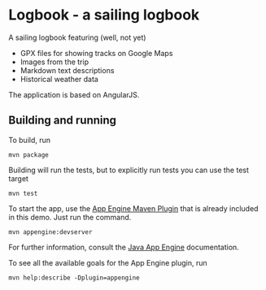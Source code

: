 # Logbook - a sailing logbook

A sailing logbook featuring (well, not yet)

- GPX files for showing tracks on Google Maps
- Images from the trip
- Markdown text descriptions
- Historical weather data

The application is based on AngularJS.

## Building and running

To build, run

    mvn package

Building will run the tests, but to explicitly run tests you can use the test target

    mvn test

To start the app, use the [App Engine Maven Plugin](http://code.google.com/p/appengine-maven-plugin/) that is already included in this demo.  Just run the command.

    mvn appengine:devserver

For further information, consult the [Java App Engine](https://developers.google.com/appengine/docs/java/overview) documentation.

To see all the available goals for the App Engine plugin, run

    mvn help:describe -Dplugin=appengine
